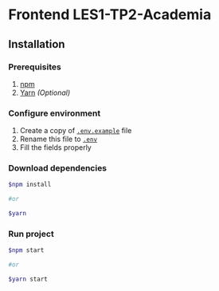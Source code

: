 # Frontend LES1-TP2-Academia

## Installation

### Prerequisites

1. [npm](https://www.npmjs.com/)
3. [Yarn](https://yarnpkg.com/) *(Optional)*

### Configure environment

1. Create a copy of [`.env.example`](.env.example) file
2. Rename this file to [`.env`](.env)
3. Fill the fields properly

### Download dependencies

```bash
$npm install

#or

$yarn
```

### Run project

```bash
$npm start

#or

$yarn start
```
